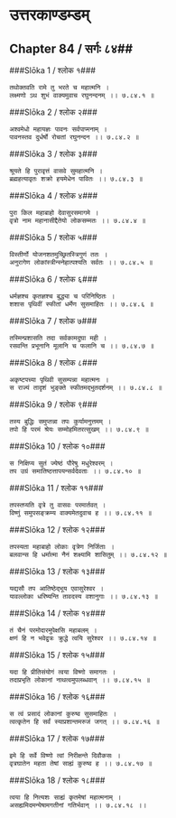 उत्तरकाण्डम्डम्
===============================


## Chapter 84  / सर्गः ८४##


###Slōka 1 / श्लोक १###


    तथोक्तवति रामे तु भरते च महात्मनि ।
    लक्ष्मणो ऽथ शुभं वाक्यमुवाच रघुनन्दनम् ।। ७.८४.१ ॥


###Slōka 2 / श्लोक २###


    अश्वमेधो महायज्ञः पावनः सर्वपाप्मनाम् ।
    पावनस्तव दुर्धर्षो रोचतां रघुनन्दन ।। ७.८४.२ ॥


###Slōka 3 / श्लोक ३###


    श्रूयते हि पुरावृत्तं वासवे सुमहात्मनि ।
    ब्रह्महत्यावृतः शक्रो हयमेधेन पावितः ।। ७.८४.३ ॥


###Slōka 4 / श्लोक ४###


    पुरा किल महाबाहो देवासुरसमागमे ।
    वृत्रो नाम महानासीद्दैतेयो लोकसम्मतः ।। ७.८४.४ ॥


###Slōka 5 / श्लोक ५###


    विस्तीर्णो योजनशतमुच्छ्रितस्त्रिगुणं ततः ।
    अनुरागेण लोकांस्त्रीन्स्नेहात्पश्यति सर्वतः ।। ७.८४.५ ॥


###Slōka 6 / श्लोक ६###


    धर्मज्ञश्च कृतज्ञश्च बुद्ध्या च परिनिष्ठितः ।
    शशास पृथिवीं स्फीतां धर्मेण सुसमाहितः ।। ७.८४.६ ॥


###Slōka 7 / श्लोक ७###


    तस्मिन्प्रशासति तदा सर्वकामदुघा मही ।
    रसवन्ति प्रभूनानि मूलानि च फलानि च ।। ७.८४.७ ॥


###Slōka 8 / श्लोक ८###


    अकृष्टपच्या पृथिवी सुसम्पन्ना महात्मनः ।
    स राज्यं तादृशं भुङ्क्ते स्फीतमद्भुतदर्शनम् ।। ७.८४.८ ॥


###Slōka 9 / श्लोक ९###


    तस्य बुद्धिः समुप्तन्ना तपः कुर्यामनुत्तमम् ।
    तपो हि परमं श्रेयः सम्मोहमितरत्सुखम् ।। ७.८४.९ ॥


###Slōka 10 / श्लोक १०###


    स निक्षिप्य सुतं ज्येष्ठं पौरेषु मधुरेश्वरम् ।
    तप उग्रं समातिष्ठत्तापयन्सर्वदेवताः ।। ७.८४.१० ॥


###Slōka 11 / श्लोक ११###


    तपस्तप्यति वृत्रे तु वासवः परमार्तवत् ।
    विष्णुं समुपसङ्क्रम्य वाक्यमेतदुवाच ह ।। ७.८४.११ ॥


###Slōka 12 / श्लोक १२###


    तपस्यता महाबाहो लोकाः वृत्रेण निर्जिताः ।
    बलवान्स हि धर्मात्मा नैनं शक्ष्यामि शासितुम् ।। ७.८४.१२ ॥


###Slōka 13 / श्लोक १३###


    यद्यसौ तप आतिष्ठेद्भूय एवासुरेश्वर ।
    यावल्लोका धरिष्यन्ति तावदस्य वशानुगाः ।। ७.८४.१३ ॥


###Slōka 14 / श्लोक १४###


    तं चैनं परमोदारमुपेक्षसि महाबलम् ।
    क्षणं हि न भवेद्वृत्रः क्रुद्धे त्वयि सुरेश्वर ।। ७.८४.१४ ॥


###Slōka 15 / श्लोक १५###


    यदा हि प्रीतिसंयोगं त्वया विष्णो समागतः ।
    तदाप्रभृति लोकानां नाथत्वमुपलब्धवान् ।। ७.८४.१५ ॥


###Slōka 16 / श्लोक १६###


    स त्वं प्रसादं लोकानां कुरुष्व सुसमाहितः ।
    त्वत्कृतेन हि सर्वं स्याप्रशान्तमरुजं जगत् ।। ७.८४.१६ ॥


###Slōka 17 / श्लोक १७###


    इमे हि सर्वे विष्णो त्वां निरीक्षन्ते दिवौकसः ।
    वृत्रघातेन महता तेषां साह्यं कुरुष्व ह ।। ७.८४.१७ ॥


###Slōka 18 / श्लोक १८###


    त्वया हि नित्यशः साह्यं कृतमेषां महात्मनाम् ।
    असह्यमिदमन्येषामगतीनां गतिर्भवान् ।। ७.८४.१८ ।।



